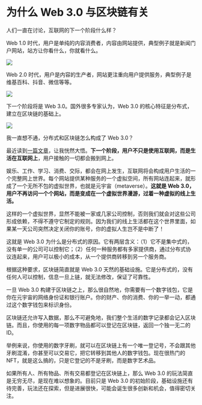 # 为什么 Web 3.0 与区块链有关

人们一直在讨论，互联网的下一个阶段什么样？

Web 1.0 时代，用户是单纯的内容消费者，内容由网站提供，典型例子就是新闻门户网站，站方让你看什么，你就看什么。

![](https://cdn.beekka.com/blogimg/asset/202110/bg2021100310.jpg)

Web 2.0 时代，用户是内容的生产者，网站更注重向用户提供服务，典型例子是维基百科、抖音、微信等等。

![](https://cdn.beekka.com/blogimg/asset/202110/bg2021100311.jpg)

下一个阶段将是 Web 3.0。国外很多专家认为，Web 3.0 的核心特征是分布式，建立在区块链的基础上。

![](https://cdn.beekka.com/blogimg/asset/202110/bg2021100312.jpg)

我一直想不通，分布式和区块链怎么构成了 Web 3.0？

最近读到[一篇文章](https://pizzaparty.substack.com/p/the-metaverse-abstracted-reality)，让我恍然大悟。**下一个阶段，用户不只是使用互联网，而是生活在互联网上**，用户接触的一切都会搬到网上。

娱乐、工作、学习、消费、交际，都会在网上发生，互联网将会构成用户生活的一个完整网上世界。每个网站提供某种服务的一个虚拟空间，所有网站连起来，就形成了一个无所不包的虚拟世界，也就是元宇宙（metaverse）。**这就是 Web 3.0，用户不再访问一个个网站，而是变成在一个虚拟世界漫游，过着一种虚拟的线上生活。**

这样的一个虚拟世界，显然不能被一家或几家公司控制，否则我们就会对这些公司形成依赖，不得不遵守它制定的规则。因为我们的线上生活都在这个世界里面，如果某一天公司突然决定关闭你的账号，你的虚拟人生岂不是中断了！

这就是 Web 3.0 为什么是分布式的原因。它有两层含义：（1）它不是集中式的，没有单一的公司可以控制它；（2）任何一种服务都有多家提供商，通过分布式协议连起来，用户可以极小的成本，从一个提供商转移到另一个服务商。

根据这种要求，区块链简直就是 Web 3.0 天然的基础设施。它是分布式的，没有任何人可以控制，信息一旦上链，就无法修改，保证了可靠性。

一旦 Web 3.0 构建于区块链之上，那么很自然地，你需要有一个数字钱包，它是你在元宇宙的网络身份证和银行账户。你的财产、你的消费、你的一举一动，都通过这个数字钱包来标识身份。

区块链还允许写入数据，那么不可避免地，我们整个生活的数字记录都会记入区块链。而且，你使用的每一项数字物品都可以登记在区块链，返回一个独一无二的 ID。

举例来说，你使用的数字牙刷，就可以在区块链上有一个唯一登记号，不会跟其他牙刷混淆，你甚至可以交易它，把它转移到其他人的数字钱包。现在很热门的 NFT，就是这么搞的，只是它登记的不是牙刷，而是数字艺术品。

如果所有人、所有物品、所有交易都登记在区块链上，那么 Web 3.0 的玩法简直是无穷无尽，是现在难以想象的。目前只是 Web 3.0 的初始阶段，基础设施还有待完善，玩法还在探索，但是进展很快，可能会诞生很多创新和机会，值得密切关注。
